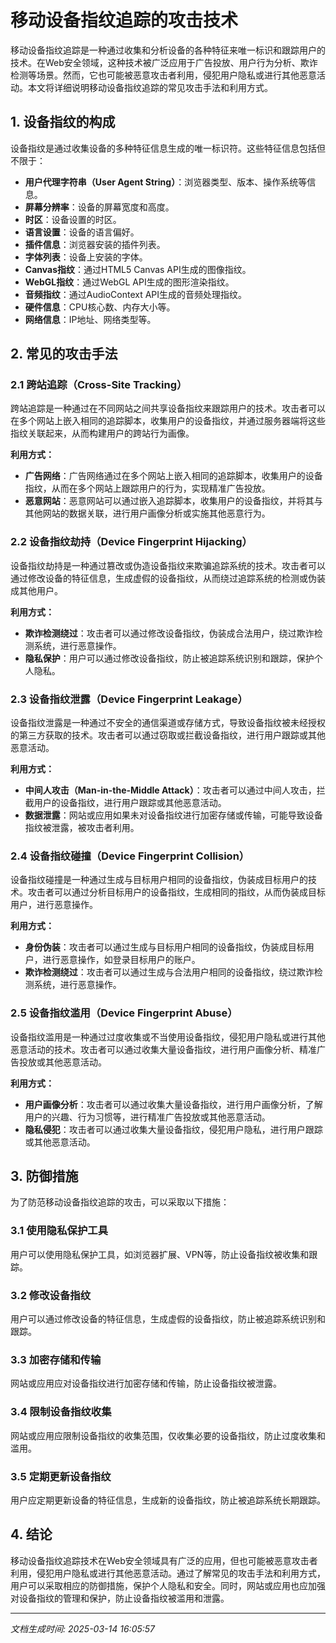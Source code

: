 # 移动设备指纹追踪的攻击技术

移动设备指纹追踪是一种通过收集和分析设备的各种特征来唯一标识和跟踪用户的技术。在Web安全领域，这种技术被广泛应用于广告投放、用户行为分析、欺诈检测等场景。然而，它也可能被恶意攻击者利用，侵犯用户隐私或进行其他恶意活动。本文将详细说明移动设备指纹追踪的常见攻击手法和利用方式。

## 1. 设备指纹的构成

设备指纹是通过收集设备的多种特征信息生成的唯一标识符。这些特征信息包括但不限于：

- **用户代理字符串（User Agent String）**：浏览器类型、版本、操作系统等信息。
- **屏幕分辨率**：设备的屏幕宽度和高度。
- **时区**：设备设置的时区。
- **语言设置**：设备的语言偏好。
- **插件信息**：浏览器安装的插件列表。
- **字体列表**：设备上安装的字体。
- **Canvas指纹**：通过HTML5 Canvas API生成的图像指纹。
- **WebGL指纹**：通过WebGL API生成的图形渲染指纹。
- **音频指纹**：通过AudioContext API生成的音频处理指纹。
- **硬件信息**：CPU核心数、内存大小等。
- **网络信息**：IP地址、网络类型等。

## 2. 常见的攻击手法

### 2.1 跨站追踪（Cross-Site Tracking）

跨站追踪是一种通过在不同网站之间共享设备指纹来跟踪用户的技术。攻击者可以在多个网站上嵌入相同的追踪脚本，收集用户的设备指纹，并通过服务器端将这些指纹关联起来，从而构建用户的跨站行为画像。

**利用方式：**
- **广告网络**：广告网络通过在多个网站上嵌入相同的追踪脚本，收集用户的设备指纹，从而在多个网站上跟踪用户的行为，实现精准广告投放。
- **恶意网站**：恶意网站可以通过嵌入追踪脚本，收集用户的设备指纹，并将其与其他网站的数据关联，进行用户画像分析或实施其他恶意行为。

### 2.2 设备指纹劫持（Device Fingerprint Hijacking）

设备指纹劫持是一种通过篡改或伪造设备指纹来欺骗追踪系统的技术。攻击者可以通过修改设备的特征信息，生成虚假的设备指纹，从而绕过追踪系统的检测或伪装成其他用户。

**利用方式：**
- **欺诈检测绕过**：攻击者可以通过修改设备指纹，伪装成合法用户，绕过欺诈检测系统，进行恶意操作。
- **隐私保护**：用户可以通过修改设备指纹，防止被追踪系统识别和跟踪，保护个人隐私。

### 2.3 设备指纹泄露（Device Fingerprint Leakage）

设备指纹泄露是一种通过不安全的通信渠道或存储方式，导致设备指纹被未经授权的第三方获取的技术。攻击者可以通过窃取或拦截设备指纹，进行用户跟踪或其他恶意活动。

**利用方式：**
- **中间人攻击（Man-in-the-Middle Attack）**：攻击者可以通过中间人攻击，拦截用户的设备指纹，进行用户跟踪或其他恶意活动。
- **数据泄露**：网站或应用如果未对设备指纹进行加密存储或传输，可能导致设备指纹被泄露，被攻击者利用。

### 2.4 设备指纹碰撞（Device Fingerprint Collision）

设备指纹碰撞是一种通过生成与目标用户相同的设备指纹，伪装成目标用户的技术。攻击者可以通过分析目标用户的设备指纹，生成相同的指纹，从而伪装成目标用户，进行恶意操作。

**利用方式：**
- **身份伪装**：攻击者可以通过生成与目标用户相同的设备指纹，伪装成目标用户，进行恶意操作，如登录目标用户的账户。
- **欺诈检测绕过**：攻击者可以通过生成与合法用户相同的设备指纹，绕过欺诈检测系统，进行恶意操作。

### 2.5 设备指纹滥用（Device Fingerprint Abuse）

设备指纹滥用是一种通过过度收集或不当使用设备指纹，侵犯用户隐私或进行其他恶意活动的技术。攻击者可以通过收集大量设备指纹，进行用户画像分析、精准广告投放或其他恶意活动。

**利用方式：**
- **用户画像分析**：攻击者可以通过收集大量设备指纹，进行用户画像分析，了解用户的兴趣、行为习惯等，进行精准广告投放或其他恶意活动。
- **隐私侵犯**：攻击者可以通过收集大量设备指纹，侵犯用户隐私，进行用户跟踪或其他恶意活动。

## 3. 防御措施

为了防范移动设备指纹追踪的攻击，可以采取以下措施：

### 3.1 使用隐私保护工具

用户可以使用隐私保护工具，如浏览器扩展、VPN等，防止设备指纹被收集和跟踪。

### 3.2 修改设备指纹

用户可以通过修改设备的特征信息，生成虚假的设备指纹，防止被追踪系统识别和跟踪。

### 3.3 加密存储和传输

网站或应用应对设备指纹进行加密存储和传输，防止设备指纹被泄露。

### 3.4 限制设备指纹收集

网站或应用应限制设备指纹的收集范围，仅收集必要的设备指纹，防止过度收集和滥用。

### 3.5 定期更新设备指纹

用户应定期更新设备的特征信息，生成新的设备指纹，防止被追踪系统长期跟踪。

## 4. 结论

移动设备指纹追踪技术在Web安全领域具有广泛的应用，但也可能被恶意攻击者利用，侵犯用户隐私或进行其他恶意活动。通过了解常见的攻击手法和利用方式，用户可以采取相应的防御措施，保护个人隐私和安全。同时，网站或应用也应加强对设备指纹的管理和保护，防止设备指纹被滥用和泄露。

---

*文档生成时间: 2025-03-14 16:05:57*



